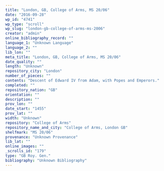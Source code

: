```yaml
---
title: "London, GB, College of Arms, MS 20/06"
date: "2016-09-28"
wp_id: "4741"
wp_type: "scroll"
wp_slug: "london-gb-college-of-arms-ms-2006"
creator: "admin"
online_bibliography_record: ""
language_1: "Unknown Language"
language_2: ""
lib_lon: ""
meta_title: "London, GB, College of Arms, MS 20/06"
date_quality: ""
length: "Unknown"
repository_city: "London"
number_of_pieces: ""
contents: "Descent of Edward IV from Adam, with Popes and Emperors."
completed: ""
repository_nation: "GB"
orientation: ""
description: ""
prov_lon: ""
date_start: "1455"
prov_lat: ""
width: "Unknown"
repository: "College of Arms"
repository_name_and_city: "College of Arms, London GB"
shelfmark: "MS 20/06"
provenance: "Unknown Provenance"
lib_lat: ""
online_images: ""
_scrolls_id: "179"
type: "GB Roy. Gen."
bibliography: "Unknown Bibliography"
---
```



